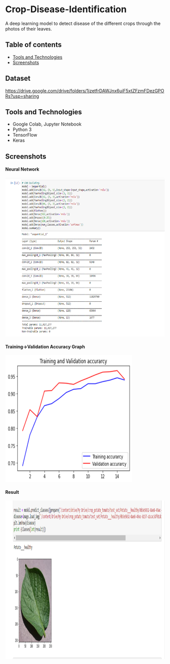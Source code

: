 # Crop-Disease-Identification
A deep learning model to detect disease of the different crops through the photos of their leaves.

## Table of contents
* [Tools and Technologies](#tools-and-technologies)
* [Screenshots](#screenshots)

## Dataset
https://drive.google.com/drive/folders/1jzetfrDAWJnx6uiF5xtZFzmFDezGPORs?usp=sharing

## Tools and Technologies
* Google Colab, Jupyter Notebook
* Python 3
* TensorFlow
* Keras

## Screenshots
#### Neural Network
<img src="/images/model.png" width="600" height="500"/>

#### Training->Validation Accuracy Graph
<img src="/images/t-v graph.png" width="400" height="400"/>

#### Result
<img src="/images/result.png" width="800" height="500"/>
